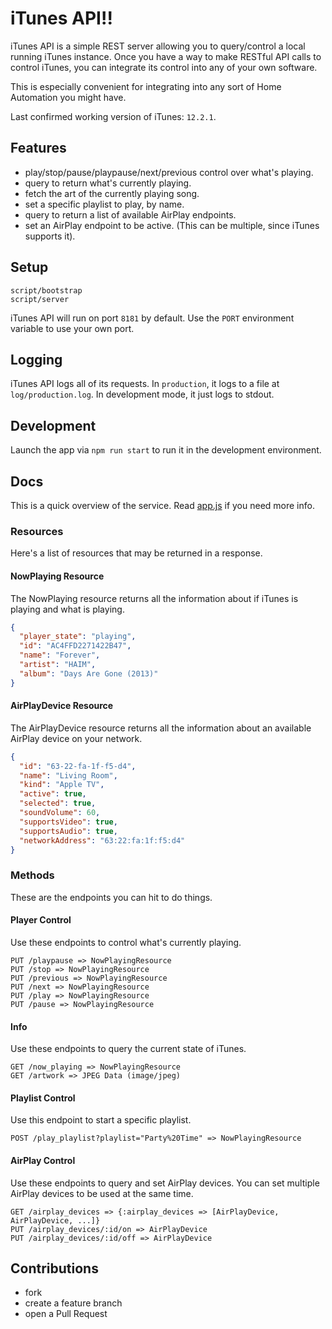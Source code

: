 # iTunes API!!

iTunes API is a simple REST server allowing you to query/control a local running
iTunes instance. Once you have a way to make RESTful API calls to control iTunes,
you can integrate its control into any of your own software.

This is especially convenient for integrating into any sort of Home Automation
you might have.

Last confirmed working version of iTunes: `12.2.1`.


## Features

* play/stop/pause/playpause/next/previous control over what's playing.
* query to return what's currently playing.
* fetch the art of the currently playing song.
* set a specific playlist to play, by name.
* query to return a list of available AirPlay endpoints.
* set an AirPlay endpoint to be active. (This can be multiple, since iTunes
  supports it).

## Setup

    script/bootstrap
    script/server

iTunes API will run on port `8181` by default. Use the `PORT` environment
variable to use your own port.

## Logging

iTunes API logs all of its requests. In `production`, it logs to a file at `log/production.log`.
In development mode, it just logs to stdout.

## Development

Launch the app via `npm run start` to run it in the development environment.

## Docs

This is a quick overview of the service. Read [app.js](app.js) if you need more
info.

### Resources

Here's a list of resources that may be returned in a response.

#### NowPlaying Resource

The NowPlaying resource returns all the information about if iTunes is playing
and what is playing.

```json
{
  "player_state": "playing",
  "id": "AC4FFD2271422B47",
  "name": "Forever",
  "artist": "HAIM",
  "album": "Days Are Gone (2013)"
}
```

#### AirPlayDevice Resource

The AirPlayDevice resource returns all the information about an available
AirPlay device on your network.

```json
{
  "id": "63-22-fa-1f-f5-d4",
  "name": "Living Room",
  "kind": "Apple TV",
  "active": true,
  "selected": true,
  "soundVolume": 60,
  "supportsVideo": true,
  "supportsAudio": true,
  "networkAddress": "63:22:fa:1f:f5:d4"
}
```

### Methods

These are the endpoints you can hit to do things.

#### Player Control
  Use these endpoints to control what's currently playing.

    PUT /playpause => NowPlayingResource
    PUT /stop => NowPlayingResource
    PUT /previous => NowPlayingResource
    PUT /next => NowPlayingResource
    PUT /play => NowPlayingResource
    PUT /pause => NowPlayingResource

#### Info
  Use these endpoints to query the current state of iTunes.

    GET /now_playing => NowPlayingResource
    GET /artwork => JPEG Data (image/jpeg)

#### Playlist Control
  Use this endpoint to start a specific playlist.

    POST /play_playlist?playlist="Party%20Time" => NowPlayingResource

#### AirPlay Control
  Use these endpoints to query and set AirPlay devices. You can set multiple
  AirPlay devices to be used at the same time.

    GET /airplay_devices => {:airplay_devices => [AirPlayDevice, AirPlayDevice, ...]}
    PUT /airplay_devices/:id/on => AirPlayDevice
    PUT /airplay_devices/:id/off => AirPlayDevice

## Contributions

* fork
* create a feature branch
* open a Pull Request
